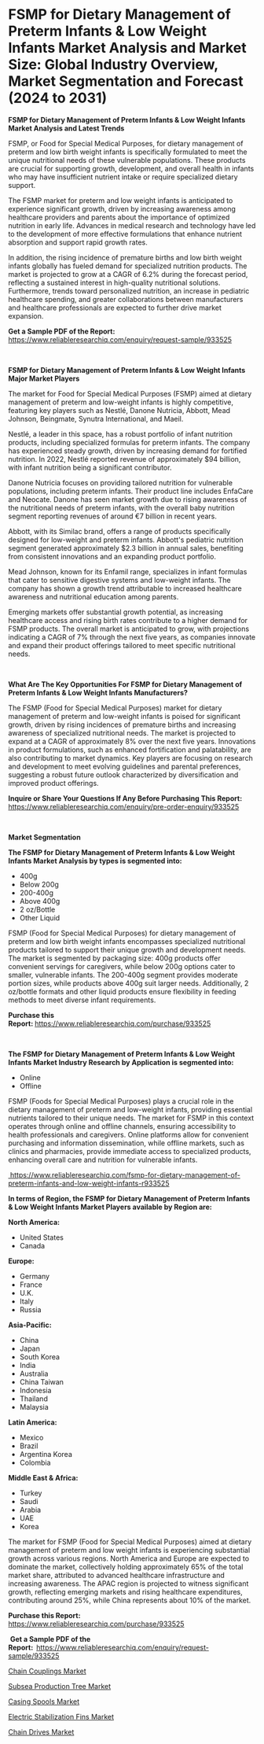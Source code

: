 <p><h1>FSMP for Dietary Management of Preterm Infants & Low Weight Infants Market Analysis and Market Size: Global Industry Overview, Market Segmentation and Forecast (2024 to 2031)</h1></p><p><strong>FSMP for Dietary Management of Preterm Infants & Low Weight Infants Market Analysis and Latest Trends</strong></p>
<p><p>FSMP, or Food for Special Medical Purposes, for dietary management of preterm and low birth weight infants is specifically formulated to meet the unique nutritional needs of these vulnerable populations. These products are crucial for supporting growth, development, and overall health in infants who may have insufficient nutrient intake or require specialized dietary support. </p><p>The FSMP market for preterm and low weight infants is anticipated to experience significant growth, driven by increasing awareness among healthcare providers and parents about the importance of optimized nutrition in early life. Advances in medical research and technology have led to the development of more effective formulations that enhance nutrient absorption and support rapid growth rates. </p><p>In addition, the rising incidence of premature births and low birth weight infants globally has fueled demand for specialized nutrition products. The market is projected to grow at a CAGR of 6.2% during the forecast period, reflecting a sustained interest in high-quality nutritional solutions. Furthermore, trends toward personalized nutrition, an increase in pediatric healthcare spending, and greater collaborations between manufacturers and healthcare professionals are expected to further drive market expansion.</p></p>
<p><strong>Get a Sample PDF of the Report:&nbsp;</strong> <a href="https://www.reliableresearchiq.com/enquiry/request-sample/933525">https://www.reliableresearchiq.com/enquiry/request-sample/933525</a></p>
<p>&nbsp;</p>
<p><strong>FSMP for Dietary Management of Preterm Infants & Low Weight Infants Major Market Players</strong></p>
<p><p>The market for Food for Special Medical Purposes (FSMP) aimed at dietary management of preterm and low-weight infants is highly competitive, featuring key players such as Nestlé, Danone Nutricia, Abbott, Mead Johnson, Beingmate, Synutra International, and Maeil. </p><p>Nestlé, a leader in this space, has a robust portfolio of infant nutrition products, including specialized formulas for preterm infants. The company has experienced steady growth, driven by increasing demand for fortified nutrition. In 2022, Nestlé reported revenue of approximately $94 billion, with infant nutrition being a significant contributor.</p><p>Danone Nutricia focuses on providing tailored nutrition for vulnerable populations, including preterm infants. Their product line includes EnfaCare and Neocate. Danone has seen market growth due to rising awareness of the nutritional needs of preterm infants, with the overall baby nutrition segment reporting revenues of around €7 billion in recent years.</p><p>Abbott, with its Similac brand, offers a range of products specifically designed for low-weight and preterm infants. Abbott's pediatric nutrition segment generated approximately $2.3 billion in annual sales, benefiting from consistent innovations and an expanding product portfolio.</p><p>Mead Johnson, known for its Enfamil range, specializes in infant formulas that cater to sensitive digestive systems and low-weight infants. The company has shown a growth trend attributable to increased healthcare awareness and nutritional education among parents. </p><p>Emerging markets offer substantial growth potential, as increasing healthcare access and rising birth rates contribute to a higher demand for FSMP products. The overall market is anticipated to grow, with projections indicating a CAGR of 7% through the next five years, as companies innovate and expand their product offerings tailored to meet specific nutritional needs.</p></p>
<p>&nbsp;</p>
<p><strong>What Are The Key Opportunities For FSMP for Dietary Management of Preterm Infants & Low Weight Infants Manufacturers?</strong></p>
<p><p>The FSMP (Food for Special Medical Purposes) market for dietary management of preterm and low-weight infants is poised for significant growth, driven by rising incidences of premature births and increasing awareness of specialized nutritional needs. The market is projected to expand at a CAGR of approximately 8% over the next five years. Innovations in product formulations, such as enhanced fortification and palatability, are also contributing to market dynamics. Key players are focusing on research and development to meet evolving guidelines and parental preferences, suggesting a robust future outlook characterized by diversification and improved product offerings.</p></p>
<p><strong>Inquire or Share Your Questions If Any Before Purchasing This Report:</strong> <a href="https://www.reliableresearchiq.com/enquiry/pre-order-enquiry/933525">https://www.reliableresearchiq.com/enquiry/pre-order-enquiry/933525</a></p>
<p>&nbsp;</p>
<p><strong>Market Segmentation</strong></p>
<p><strong>The FSMP for Dietary Management of Preterm Infants & Low Weight Infants Market Analysis by types is segmented into:</strong></p>
<p><ul><li>400g</li><li>Below 200g</li><li>200-400g</li><li>Above 400g</li><li>2 oz/Bottle</li><li>Other Liquid</li></ul></p>
<p><p>FSMP (Food for Special Medical Purposes) for dietary management of preterm and low birth weight infants encompasses specialized nutritional products tailored to support their unique growth and development needs. The market is segmented by packaging size: 400g products offer convenient servings for caregivers, while below 200g options cater to smaller, vulnerable infants. The 200-400g segment provides moderate portion sizes, while products above 400g suit larger needs. Additionally, 2 oz/bottle formats and other liquid products ensure flexibility in feeding methods to meet diverse infant requirements.</p></p>
<p><strong>Purchase this Report:&nbsp;</strong><a href="https://www.reliableresearchiq.com/purchase/933525">https://www.reliableresearchiq.com/purchase/933525</a></p>
<p>&nbsp;</p>
<p><strong>The FSMP for Dietary Management of Preterm Infants & Low Weight Infants Market Industry Research by Application is segmented into:</strong></p>
<p><ul><li>Online</li><li>Offline</li></ul></p>
<p><p>FSMP (Foods for Special Medical Purposes) plays a crucial role in the dietary management of preterm and low-weight infants, providing essential nutrients tailored to their unique needs. The market for FSMP in this context operates through online and offline channels, ensuring accessibility to health professionals and caregivers. Online platforms allow for convenient purchasing and information dissemination, while offline markets, such as clinics and pharmacies, provide immediate access to specialized products, enhancing overall care and nutrition for vulnerable infants.</p></p>
<p><a href="https://www.reliableresearchiq.com/fsmp-for-dietary-management-of-preterm-infants-and-low-weight-infants-r933525">&nbsp;https://www.reliableresearchiq.com/fsmp-for-dietary-management-of-preterm-infants-and-low-weight-infants-r933525</a></p>
<p><strong>In terms of Region, the FSMP for Dietary Management of Preterm Infants & Low Weight Infants Market Players available by Region are:</strong></p>
<p>
    <p> <strong> North America: </strong>
        <ul>
            <li>United States</li>
            <li>Canada</li>
        </ul>
        </p> 
    <p> <strong> Europe: </strong>
        <ul>
            <li>Germany</li>
            <li>France</li>
            <li>U.K.</li>
            <li>Italy</li>
            <li>Russia</li>
        </ul>
        </p> 
    <p> <strong> Asia-Pacific: </strong>
        <ul>
            <li>China</li>
            <li>Japan</li>
            <li>South Korea</li>
            <li>India</li>
            <li>Australia</li>
            <li>China Taiwan</li>
            <li>Indonesia</li>
            <li>Thailand</li>
            <li>Malaysia</li>
        </ul>
        </p> 
    <p> <strong> Latin America: </strong>
        <ul>
            <li>Mexico</li>
            <li>Brazil</li>
            <li>Argentina Korea</li>
            <li>Colombia</li>
        </ul>
        </p> 
    <p> <strong> Middle East & Africa: </strong>
        <ul>
            <li>Turkey</li>
            <li>Saudi</li>
            <li>Arabia</li>
            <li>UAE</li>
            <li>Korea</li>
        </ul>
    </p>
    </p>
<p><p>The market for FSMP (Food for Special Medical Purposes) aimed at dietary management of preterm and low weight infants is experiencing substantial growth across various regions. North America and Europe are expected to dominate the market, collectively holding approximately 65% of the total market share, attributed to advanced healthcare infrastructure and increasing awareness. The APAC region is projected to witness significant growth, reflecting emerging markets and rising healthcare expenditures, contributing around 25%, while China represents about 10% of the market.</p></p>
<p><strong>Purchase this Report: </strong><a href="https://www.reliableresearchiq.com/purchase/933525">https://www.reliableresearchiq.com/purchase/933525</a></p>
<p>&nbsp;<strong>Get a Sample PDF of the Report:&nbsp;&nbsp;</strong><a href="https://www.reliableresearchiq.com/enquiry/request-sample/933525">https://www.reliableresearchiq.com/enquiry/request-sample/933525</a></p>
<p><strong></strong></p>
<p><p><a href="https://medium.com/@tammyjones1939/the-market-study-covers-the-chain-couplings-market-across-various-segments-018d3f9227f7">Chain Couplings Market</a></p><p><a href="https://www.linkedin.com/pulse/future-subsea-production-tree-market-global-forecast-trends-2024-vmxre?trackingId=taHPArm%2FTniAQWLjIGZnIg%3D%3D">Subsea Production Tree Market</a></p><p><a href="https://www.linkedin.com/pulse/casing-spools-market-size-type-low-alloy-steelstainless-steel-enzvf?trackingId=kbQv3%2FBoQ5eVA3LpQBc3Yg%3D%3D">Casing Spools Market</a></p><p><a href="https://issuu.com/reportprime-2/docs/electric-stabilization-fins-market-_0761280b4c28a7">Electric Stabilization Fins Market</a></p><p><a href="https://medium.com/@tammyjones1939/the-chain-drives-market-prioritizes-cost-control-and-efficiency-enhancement-dcbdbeb1a992">Chain Drives Market</a></p></p>